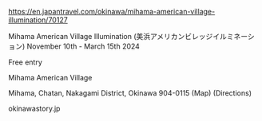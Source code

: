 <https://en.japantravel.com/okinawa/mihama-american-village-illumination/70127>

Mihama American Village Illumination
(美浜アメリカンビレッジイルミネーション)
November 10th - March 15th 2024

Free entry

Mihama American Village

Mihama, Chatan, Nakagami District, Okinawa 904-0115 (Map) (Directions)

okinawastory.jp
